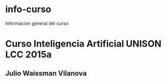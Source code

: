# info-curso
Información general del curso

Curso Inteligencia Artificial UNISON LCC 2015a
===============================================

Julio Waissman Vilanova
-----------------------

